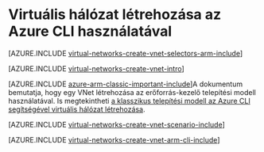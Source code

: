 <properties
   pageTitle="Azure CLI használatáról virtuális hálózat létrehozása |} Microsoft Azure"
   description="Megtudhatja, hogy miként hozhat létre virtuális hálózat Azure CLI használata ARM |} Erőforrás-kezelő."
   services="virtual-network"
   documentationCenter=""
   authors="jimdial"
   manager="carmonm"
   editor=""
   tags="azure-resource-manager"/>

<tags
   ms.service="virtual-network"
   ms.devlang="na"
   ms.topic="hero-article"
   ms.tgt_pltfrm="na"
   ms.workload="infrastructure-services"
   ms.date="03/15/2016"
   ms.author="jdial"/>

# <a name="create-a-virtual-network-by-using-the-azure-cli"></a>Virtuális hálózat létrehozása az Azure CLI használatával

[AZURE.INCLUDE [virtual-networks-create-vnet-selectors-arm-include](../../includes/virtual-networks-create-vnet-selectors-arm-include.md)]

[AZURE.INCLUDE [virtual-networks-create-vnet-intro](../../includes/virtual-networks-create-vnet-intro-include.md)]

[AZURE.INCLUDE [azure-arm-classic-important-include](../../includes/azure-arm-classic-important-include.md)]A dokumentum bemutatja, hogy egy VNet létrehozása az erőforrás-kezelő telepítési modell használatával. Is megtekintheti [a klasszikus telepítési modell az Azure CLI segítségével virtuális hálózat létrehozása](virtual-networks-create-vnet-classic-cli.md).

[AZURE.INCLUDE [virtual-networks-create-vnet-scenario-include](../../includes/virtual-networks-create-vnet-scenario-include.md)]

[AZURE.INCLUDE [virtual-networks-create-vnet-arm-cli-include](../../includes/virtual-networks-create-vnet-arm-cli-include.md)]